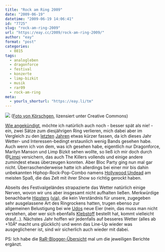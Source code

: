 ```yaml
---
title: "Rock am Ring 2009"
date: "2009-06-19"
datetime: "2009-06-19 14:06:41"
id: "7725"
slug: "rock-am-ring-2009"
url: "https://eay.cc/2009/rock-am-ring-2009/"
author: "eay"
format: "post"
categories:
  - 0815
tags:
  - analogleben
  - dragonforce
  - festival
  - konzerte
  - limp-bizkit
  - musik
  - rar09
  - rock-am-ring
meta:
  - yourls_shorturl: "https://eay.li/tm"
---
```


![](https://eay.cc/uploads/2009/rockamring09.jpg) ([Foto von Körschgen](http://www.flickr.com/photos/i-workz/3624270923/), lizensiert unter Creative Commons)

[Wie angekündigt](//eay.cc/2009/wer-bloggt-ueber-rock-am-ring-2009/), möchte ich natürlich auch noch - besser spät als nie! - ein, zwei Sätze zum diesjährigen Ring verlieren, mich dabei aber im Vergleich zu den [letzten](//eay.cc/2007/rock-am-ring-2007/) [Jahren](//eay.cc/2008/rock-am-ring-2008/) etwas kürzer fassen, da ich dieses Jahr Wetter- und Interessen-bedingt erstaunlich wenig Bands gesehen habe. Auch wenn ich von dem, was ich gesehen habe, eigentlich nur Dragonforce, Marilyn Manson und Limp Bizkit sehen wollte, so ließ ich mir doch durch @[Limpi](http://twitter.com/Limpi) versichern, das auch The Killers vollends und einige andere zumindest etwas überzeugen konnten. Aber Bloc Party ging nun mal gar nicht. Überraschenderweise hatte ich allerdings bei einer mir bis dahin unbekannten Hiphop-Rock-Pop-Combo namens [Hollywood Undead](http://hollywoodundead.org/) am meisten Spaß, die das Zelt mit ihrer Show so richtig gerockt haben.

Abseits des Festivalgeländes strapazierte das Wetter natürlich einige Nerven, wovon wir uns aber insgesamt nicht aufhalten ließen. Merkwürdige benachbarte [Hipsters](http://www.latfh.com/) ([via](http://chaosmacherin-sumi.blogspot.com/2009/06/zusammenfassung-rock-am-ring.html)), die kein Verständnis für unsere, zugegeben sehr ausgelassene Art des Ringrockens hatten, trugen ebenso zur allgemeinen Belustigung bei wie [Udos](http://www.flickr.com/photos/eay/531305518/) neue Eier (nein, das muss man nicht verstehen, aber wer sich ebenfalls [Klebstoff](//eay.cc/2009/neuer-klebstoff/) bestellt hat, kommt vielleicht drauf...). Nächstes Jahr hoffen wir jedenfalls auf besseres Wetter (alles ab +10Â° macht uns glücklich) und wenn das Line-Up wieder was ausgeglichener ist, sind wir sicherlich auch wieder mit dabei.

PS: Ich habe die [RaR-Blogger-Übersicht](//eay.cc/2009/wer-bloggt-ueber-rock-am-ring-2009/) mal um die jeweiligen Berichte ergänzt.

